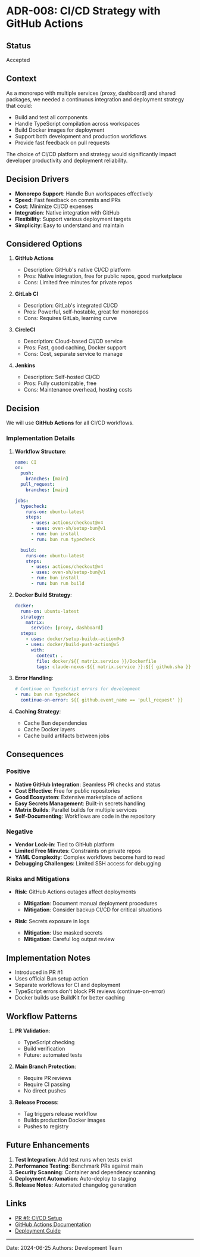 # ADR-008: CI/CD Strategy with GitHub Actions

## Status

Accepted

## Context

As a monorepo with multiple services (proxy, dashboard) and shared packages, we needed a continuous integration and deployment strategy that could:

- Build and test all components
- Handle TypeScript compilation across workspaces
- Build Docker images for deployment
- Support both development and production workflows
- Provide fast feedback on pull requests

The choice of CI/CD platform and strategy would significantly impact developer productivity and deployment reliability.

## Decision Drivers

- **Monorepo Support**: Handle Bun workspaces effectively
- **Speed**: Fast feedback on commits and PRs
- **Cost**: Minimize CI/CD expenses
- **Integration**: Native integration with GitHub
- **Flexibility**: Support various deployment targets
- **Simplicity**: Easy to understand and maintain

## Considered Options

1. **GitHub Actions**
   - Description: GitHub's native CI/CD platform
   - Pros: Native integration, free for public repos, good marketplace
   - Cons: Limited free minutes for private repos

2. **GitLab CI**
   - Description: GitLab's integrated CI/CD
   - Pros: Powerful, self-hostable, great for monorepos
   - Cons: Requires GitLab, learning curve

3. **CircleCI**
   - Description: Cloud-based CI/CD service
   - Pros: Fast, good caching, Docker support
   - Cons: Cost, separate service to manage

4. **Jenkins**
   - Description: Self-hosted CI/CD
   - Pros: Fully customizable, free
   - Cons: Maintenance overhead, hosting costs

## Decision

We will use **GitHub Actions** for all CI/CD workflows.

### Implementation Details

1. **Workflow Structure**:

   ```yaml
   name: CI
   on:
     push:
       branches: [main]
     pull_request:
       branches: [main]

   jobs:
     typecheck:
       runs-on: ubuntu-latest
       steps:
         - uses: actions/checkout@v4
         - uses: oven-sh/setup-bun@v1
         - run: bun install
         - run: bun run typecheck

     build:
       runs-on: ubuntu-latest
       steps:
         - uses: actions/checkout@v4
         - uses: oven-sh/setup-bun@v1
         - run: bun install
         - run: bun run build
   ```

2. **Docker Build Strategy**:

   ```yaml
   docker:
     runs-on: ubuntu-latest
     strategy:
       matrix:
         service: [proxy, dashboard]
     steps:
       - uses: docker/setup-buildx-action@v3
       - uses: docker/build-push-action@v5
         with:
           context: .
           file: docker/${{ matrix.service }}/Dockerfile
           tags: claude-nexus-${{ matrix.service }}:${{ github.sha }}
   ```

3. **Error Handling**:

   ```yaml
   # Continue on TypeScript errors for development
   - run: bun run typecheck
     continue-on-error: ${{ github.event_name == 'pull_request' }}
   ```

4. **Caching Strategy**:
   - Cache Bun dependencies
   - Cache Docker layers
   - Cache build artifacts between jobs

## Consequences

### Positive

- **Native GitHub Integration**: Seamless PR checks and status
- **Cost Effective**: Free for public repositories
- **Good Ecosystem**: Extensive marketplace of actions
- **Easy Secrets Management**: Built-in secrets handling
- **Matrix Builds**: Parallel builds for multiple services
- **Self-Documenting**: Workflows are code in the repository

### Negative

- **Vendor Lock-in**: Tied to GitHub platform
- **Limited Free Minutes**: Constraints on private repos
- **YAML Complexity**: Complex workflows become hard to read
- **Debugging Challenges**: Limited SSH access for debugging

### Risks and Mitigations

- **Risk**: GitHub Actions outages affect deployments
  - **Mitigation**: Document manual deployment procedures
  - **Mitigation**: Consider backup CI/CD for critical situations

- **Risk**: Secrets exposure in logs
  - **Mitigation**: Use masked secrets
  - **Mitigation**: Careful log output review

## Implementation Notes

- Introduced in PR #1
- Uses official Bun setup action
- Separate workflows for CI and deployment
- TypeScript errors don't block PR reviews (continue-on-error)
- Docker builds use BuildKit for better caching

## Workflow Patterns

1. **PR Validation**:
   - TypeScript checking
   - Build verification
   - Future: automated tests

2. **Main Branch Protection**:
   - Require PR reviews
   - Require CI passing
   - No direct pushes

3. **Release Process**:
   - Tag triggers release workflow
   - Builds production Docker images
   - Pushes to registry

## Future Enhancements

1. **Test Integration**: Add test runs when tests exist
2. **Performance Testing**: Benchmark PRs against main
3. **Security Scanning**: Container and dependency scanning
4. **Deployment Automation**: Auto-deploy to staging
5. **Release Notes**: Automated changelog generation

## Links

- [PR #1: CI/CD Setup](https://github.com/your-org/claude-nexus-proxy/pull/1)
- [GitHub Actions Documentation](https://docs.github.com/actions)
- [Deployment Guide](../../03-Operations/deployment/)

---

Date: 2024-06-25
Authors: Development Team
